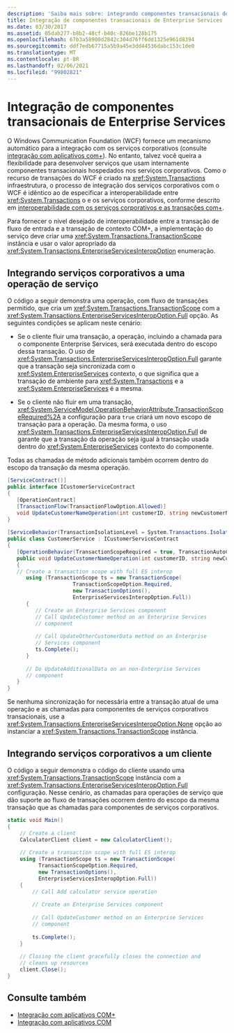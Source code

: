 ```yaml
---
description: 'Saiba mais sobre: integrando componentes transacionais de serviços corporativos'
title: Integração de componentes transacionais de Enterprise Services
ms.date: 03/30/2017
ms.assetid: 05dab277-b8b2-48cf-b40c-826be128b175
ms.openlocfilehash: 67b3a58900d2842c304d76ff6dd1325e961d8394
ms.sourcegitcommit: ddf7edb67715a5b9a45e3dd44536dabc153c1de0
ms.translationtype: MT
ms.contentlocale: pt-BR
ms.lasthandoff: 02/06/2021
ms.locfileid: "99802821"
---
```

# <a name="integrating-enterprise-services-transactional-components"></a>Integração de componentes transacionais de Enterprise Services

O Windows Communication Foundation (WCF) fornece um mecanismo automático para a integração com os serviços corporativos (consulte [integração com aplicativos com+](integrating-with-com-plus-applications.md)). No entanto, talvez você queira a flexibilidade para desenvolver serviços que usam internamente componentes transacionais hospedados nos serviços corporativos. Como o recurso de transações do WCF é criado na <xref:System.Transactions> infraestrutura, o processo de integração dos serviços corporativos com o WCF é idêntico ao de especificar a interoperabilidade entre <xref:System.Transactions> o e os serviços corporativos, conforme descrito em [interoperabilidade com os serviços corporativos e as transações com+](/previous-versions/dotnet/netframework-3.0/ms229974(v=vs.85)).  
  
 Para fornecer o nível desejado de interoperabilidade entre a transação de fluxo de entrada e a transação de contexto COM+, a implementação do serviço deve criar uma <xref:System.Transactions.TransactionScope> instância e usar o valor apropriado da <xref:System.Transactions.EnterpriseServicesInteropOption> enumeração.  
  
## <a name="integrating-enterprise-services-with-a-service-operation"></a>Integrando serviços corporativos a uma operação de serviço  

 O código a seguir demonstra uma operação, com fluxo de transações permitido, que cria um <xref:System.Transactions.TransactionScope> com a <xref:System.Transactions.EnterpriseServicesInteropOption.Full> opção. As seguintes condições se aplicam neste cenário:  
  
- Se o cliente fluir uma transação, a operação, incluindo a chamada para o componente Enterprise Services, será executada dentro do escopo dessa transação. O uso de <xref:System.Transactions.EnterpriseServicesInteropOption.Full> garante que a transação seja sincronizada com o <xref:System.EnterpriseServices> contexto, o que significa que a transação de ambiente para <xref:System.Transactions> e a <xref:System.EnterpriseServices> é a mesma.  
  
- Se o cliente não fluir em uma transação, <xref:System.ServiceModel.OperationBehaviorAttribute.TransactionScopeRequired%2A> a configuração para `true` criará um novo escopo de transação para a operação. Da mesma forma, o uso <xref:System.Transactions.EnterpriseServicesInteropOption.Full> de garante que a transação da operação seja igual à transação usada dentro do <xref:System.EnterpriseServices> contexto do componente.  
  
 Todas as chamadas de método adicionais também ocorrem dentro do escopo da transação da mesma operação.  
  
```csharp
[ServiceContract()]  
public interface ICustomerServiceContract  
{  
   [OperationContract]  
   [TransactionFlow(TransactionFlowOption.Allowed)]  
   void UpdateCustomerNameOperation(int customerID, string newCustomerName);  
}  
  
[ServiceBehavior(TransactionIsolationLevel = System.Transactions.IsolationLevel.Serializable)]  
public class CustomerService : ICustomerServiceContract  
{  
   [OperationBehavior(TransactionScopeRequired = true, TransactionAutoComplete = true)]  
   public void UpdateCustomerNameOperation(int customerID, string newCustomerName)  
   {  
   // Create a transaction scope with full ES interop  
      using (TransactionScope ts = new TransactionScope(  
                     TransactionScopeOption.Required,  
                     new TransactionOptions(),  
                     EnterpriseServicesInteropOption.Full))  
      {  
         // Create an Enterprise Services component  
         // Call UpdateCustomer method on an Enterprise Services
         // component
  
         // Call UpdateOtherCustomerData method on an Enterprise
         // Services component
         ts.Complete();  
      }  
  
      // Do UpdateAdditionalData on an non-Enterprise Services  
      // component  
   }  
}  
```  
  
 Se nenhuma sincronização for necessária entre a transação atual de uma operação e as chamadas para componentes de serviços corporativos transacionais, use a <xref:System.Transactions.EnterpriseServicesInteropOption.None> opção ao instanciar a <xref:System.Transactions.TransactionScope> instância.  
  
## <a name="integrating-enterprise-services-with-a-client"></a>Integrando serviços corporativos a um cliente  

 O código a seguir demonstra o código do cliente usando uma <xref:System.Transactions.TransactionScope> instância com a <xref:System.Transactions.EnterpriseServicesInteropOption.Full> configuração. Nesse cenário, as chamadas para operações de serviço que dão suporte ao fluxo de transações ocorrem dentro do escopo da mesma transação que as chamadas para componentes de serviços corporativos.  
  
```csharp
static void Main()  
{  
    // Create a client  
    CalculatorClient client = new CalculatorClient();  
  
    // Create a transaction scope with full ES interop  
    using (TransactionScope ts = new TransactionScope(  
          TransactionScopeOption.Required,  
          new TransactionOptions(),  
          EnterpriseServicesInteropOption.Full))  
    {  
        // Call Add calculator service operation  
  
        // Create an Enterprise Services component  
  
        // Call UpdateCustomer method on an Enterprise Services
        // component
  
        ts.Complete();  
    }  
  
    // Closing the client gracefully closes the connection and
    // cleans up resources  
    client.Close();  
}  
```  
  
## <a name="see-also"></a>Consulte também

- [Integração com aplicativos COM+](integrating-with-com-plus-applications.md)
- [Integração com aplicativos COM](integrating-with-com-applications.md)
